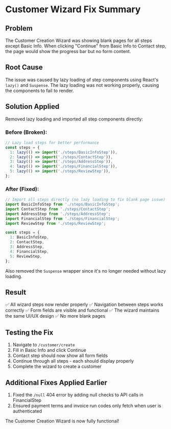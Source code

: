 # Customer Wizard Fix Summary

## Problem
The Customer Creation Wizard was showing blank pages for all steps except Basic Info. When clicking "Continue" from Basic Info to Contact step, the page would show the progress bar but no form content.

## Root Cause
The issue was caused by lazy loading of step components using React's `lazy()` and `Suspense`. The lazy loading was not working properly, causing the components to fail to render.

## Solution Applied
Removed lazy loading and imported all step components directly:

### Before (Broken):
```javascript
// Lazy load steps for better performance
const steps = {
  1: lazy(() => import('./steps/BasicInfoStep')),
  2: lazy(() => import('./steps/ContactStep')),
  3: lazy(() => import('./steps/AddressStep')),
  4: lazy(() => import('./steps/FinancialStep')),
  5: lazy(() => import('./steps/ReviewStep')),
};
```

### After (Fixed):
```javascript
// Import all steps directly (no lazy loading to fix blank page issue)
import BasicInfoStep from './steps/BasicInfoStep';
import ContactStep from './steps/ContactStep';
import AddressStep from './steps/AddressStep';
import FinancialStep from './steps/FinancialStep';
import ReviewStep from './steps/ReviewStep';

const steps = {
  1: BasicInfoStep,
  2: ContactStep,
  3: AddressStep,
  4: FinancialStep,
  5: ReviewStep,
};
```

Also removed the `Suspense` wrapper since it's no longer needed without lazy loading.

## Result
✅ All wizard steps now render properly
✅ Navigation between steps works correctly
✅ Form fields are visible and functional
✅ The wizard maintains the same UI/UX design
✅ No more blank pages

## Testing the Fix
1. Navigate to `/customer/create`
2. Fill in Basic Info and click Continue
3. Contact step should now show all form fields
4. Continue through all steps - each should display properly
5. Complete the wizard to create a customer

## Additional Fixes Applied Earlier
1. Fixed the `/null` 404 error by adding null checks to API calls in FinancialStep
2. Ensured payment terms and invoice run codes only fetch when user is authenticated

The Customer Creation Wizard is now fully functional!